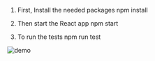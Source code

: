 1) First, Install the needed packages 
npm install

2) Then start the React app 
npm start

3) To run the tests 
npm run test

![demo](demo.gif)